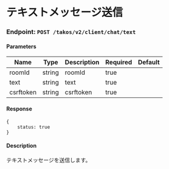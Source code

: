 # テキストメッセージ送信

### Endpoint: `POST /takos/v2/client/chat/text`

#### Parameters

| Name      | Type   | Description | Required | Default |
| --------- | ------ | ----------- | -------- | ------- |
| roomId    | string | roomId      | true     |         |
| text      | string | text        | true     |         |
| csrftoken | string | csrftoken   | true     |         |

#### Response

```
{
    status: true
}
```

#### Description

テキストメッセージを送信します。
